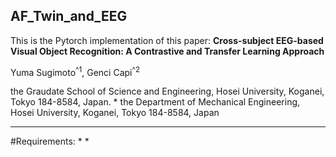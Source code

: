 ## AF_Twin_and_EEG
This is the Pytorch implementation of this paper: **Cross-subject EEG-based Visual Object Recognition: A Contrastive and Transfer Learning Approach**
	
Yuma Sugimoto<sup>^1</sup>, Genci Capi<sup>^2</sup>


the Graudate School of Science and Engineering, Hosei University, Koganei, Tokyo 184-8584, Japan. *
the Department of Mechanical Engineering, Hosei University, Koganei, Tokyo 184-8584, Japan
***
#Requirements:
*
*



